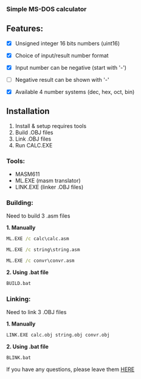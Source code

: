 
### Simple MS-DOS calculator

## Features:
- [X] Unsigned integer 16 bits numbers (uint16)
- [X] Choice of input/result number format
- [X] Input number can be negative (start with '-')
- [ ] Negative result can be shown with '-'
- [X] Available 4 number systems (dec, hex, oct, bin)


## Installation
1. Install & setup requires tools
2. Build .OBJ files
3. Link .OBJ files
4. Run CALC.EXE

### Tools:
- MASM611
- ML.EXE (masm translator)
- LINK.EXE (linker .OBJ files)

### Building:
Need to build 3 .asm files

**1. Manually**
```bat
ML.EXE /c calc\calc.asm
```

```bat
ML.EXE /c string\string.asm
```


```bat
ML.EXE /c convr\convr.asm
```
**2. Using .bat file**
```bat
BUILD.bat
```

### Linking:
Need to link 3 .OBJ files

**1. Manually**
```bat
LINK.EXE calc.obj string.obj convr.obj
```

**2. Using .bat file**
```bat
BLINK.bat
```

If you have any questions, please leave them [HERE](https://github.com/0x59R11/calc/issues)
